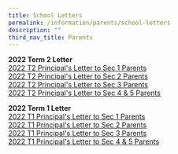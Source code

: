```yaml
---
title: School Letters
permalink: /information/parents/school-letters
description: ""
third_nav_title: Parents
---
```

**2022 Term 2 Letter** <br>
[2022 T2 Principal's Letter to Sec 1 Parents](/files/2022%20T2%20Principals%20Letter%20to%20Sec%201%20Parents.pdf) <br>
[2022 T2 Principal's Letter to Sec 2 Parents](/files/2022%20T2%20Principals%20Letter%20to%20Sec%202%20Parents.pdf) <br>
[2022 T2 Principal's Letter to Sec 3 Parents](/files/2022%20T2%20Principals%20Letter%20to%20Sec%203%20Parents.pdf) <br>
[2022 T2 Principal's Letter to Sec 4 & 5 Parents](/files/2022%20T2%20Principals%20Letter%20to%20Sec%204%20and%205%20Parents.pdf)

**2022 Term 1 Letter** <br>
[2022 T1 Principal's Letter to Sec 1 Parents](/files/2022%20T1%20Principals%20Letter%20to%20Sec%201%20Parents.pdf) <br>
[2022 T1 Principal's Letter to Sec 2 Parents](/files/2022%20T1%20Principals%20Letter%20to%20Sec%202%20Parents.pdf) <br>
[2022 T1 Principal's Letter to Sec 3 Parents](/files/2022%20T1%20Principals%20Letter%20to%20Sec%203%20Parents.pdf) <br>
[2022 T1 Principal's Letter to Sec 4 & 5 Parents](/files/2022%20T1%20Principals%20Letter%20to%20Sec%204%20and%205%20Parents.pdf)   

